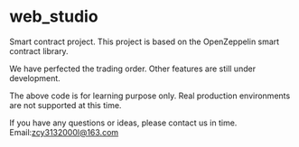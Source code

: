 # web_studio
Smart contract project.
This project is based on the OpenZeppelin smart contract library.

We have perfected the trading order.
Other features are still under development.

The above code is for learning purpose only.
Real production environments are not supported at this time.

If you have any questions or ideas, please contact us in time.
Email:zcy3132000l@163.com
